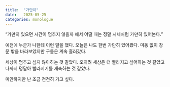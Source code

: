 ```yaml
---
title:  "가만히"
date:   2025-05-25
categories: monologue
---
```


“가만히 있으면 시간이 멈추지 않을까 해서 어떨 때는 정말 시체처럼 가만히 있어본다.”

예전에 누군가 나한테 이런 말을 했다.
오늘은 나도 한번 가만히 있어봤다.
미동 없이 창문 밖을 바라보았지만 구름은 계속 흘러갔다.

세상이 멈추고 싶지 않아하는 것 같았다.
오히려 세상은 더 빨라지고 싶어하는 것 같았고 나까지 덩달아 빨라지기를 재촉하는 것 같았다.

미안하지만 난 조금 천천히 가고 싶다.
